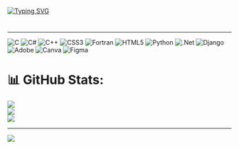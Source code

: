 [![Typing SVG](https://readme-typing-svg.demolab.com?font=Arial&size=22&pause=1000&color=5A67CA&width=435&lines=%F0%9D%97%9B%F0%9D%97%B2%F0%9D%98%86+%F0%9D%97%A7%F0%9D%97%B5%F0%9D%97%B2%F0%9D%97%BF%F0%9D%97%B2!%F0%9F%99%8B%E2%80%8D%E2%99%82%EF%B8%8F+%F0%9D%97%A7%F0%9D%97%B5%F0%9D%97%B6%F0%9D%98%80+%F0%9D%97%B6%F0%9D%98%80+%F0%9D%97%A1%F0%9D%97%AE%F0%9D%98%84%F0%9D%97%BF%F0%9D%97%BC%F0%9D%98%80%F0%9D%97%B2%F0%9F%91%A8%E2%80%8D%F0%9F%92%BB;%F0%9D%97%9C'%F0%9D%97%BA+%F0%9D%97%B2%F0%9D%97%BA%F0%9D%97%AF%F0%9D%97%BF%F0%9D%97%AE%F0%9D%97%B0%F0%9D%97%B6%F0%9D%97%BB%F0%9D%97%B4+%F0%9D%98%81%F0%9D%97%B5%F0%9D%97%B2+%F0%9D%97%B7%F0%9D%97%BC%F0%9D%98%82%F0%9D%97%BF%F0%9D%97%BB%F0%9D%97%B2%F0%9D%98%86+%F0%9D%97%AE%F0%9D%97%B5%F0%9D%97%B2%F0%9D%97%AE%F0%9D%97%B1+%F0%9D%97%BC%F0%9D%97%B3+%F0%9D%97%BA%F0%9D%97%B2+%F0%9F%9A%B6%E2%80%8D%E2%99%82%EF%B8%8F;%F0%9D%97%A7%F0%9D%97%B5%F0%9D%97%B2%F0%9D%97%BF%F0%9D%97%B2'%F0%9D%98%80+%F0%9D%97%BD%F0%9D%97%B9%F0%9D%97%B2%F0%9D%97%BB%F0%9D%98%81%F0%9D%98%86+%F0%9D%98%81%F0%9D%97%BC+%F0%9D%97%B9%F0%9D%97%B2%F0%9D%97%AE%F0%9D%97%BF%F0%9D%97%BB+%F0%9F%92%8E)](https://git.io/typing-svg)


<h1 class="heading-element" dir="auto"></h1>


<hr>






![C](https://img.shields.io/badge/c-%2300599C.svg?style=for-the-badge&logo=c&logoColor=white) ![C#](https://img.shields.io/badge/c%23-%23239120.svg?style=for-the-badge&logo=csharp&logoColor=white) ![C++](https://img.shields.io/badge/c++-%2300599C.svg?style=for-the-badge&logo=c%2B%2B&logoColor=white) ![CSS3](https://img.shields.io/badge/css3-%231572B6.svg?style=for-the-badge&logo=css3&logoColor=white) ![Fortran](https://img.shields.io/badge/Fortran-%23734F96.svg?style=for-the-badge&logo=fortran&logoColor=white) ![HTML5](https://img.shields.io/badge/html5-%23E34F26.svg?style=for-the-badge&logo=html5&logoColor=white) ![Python](https://img.shields.io/badge/python-3670A0?style=for-the-badge&logo=python&logoColor=ffdd54) ![.Net](https://img.shields.io/badge/.NET-5C2D91?style=for-the-badge&logo=.net&logoColor=white) ![Django](https://img.shields.io/badge/django-%23092E20.svg?style=for-the-badge&logo=django&logoColor=white) ![Adobe](https://img.shields.io/badge/adobe-%23FF0000.svg?style=for-the-badge&logo=adobe&logoColor=white) ![Canva](https://img.shields.io/badge/Canva-%2300C4CC.svg?style=for-the-badge&logo=Canva&logoColor=white) ![Figma](https://img.shields.io/badge/figma-%23F24E1E.svg?style=for-the-badge&logo=figma&logoColor=white)



# 📊 GitHub Stats:
![](https://github-readme-stats.vercel.app/api?username=MdNawrose&theme=dark&hide_border=false&include_all_commits=false&count_private=false)<br/>
![](https://github-readme-streak-stats.herokuapp.com/?user=MdNawrose&theme=dark&hide_border=false)<br/>
![](https://github-readme-stats.vercel.app/api/top-langs/?username=MdNawrose&theme=dark&hide_border=false&include_all_commits=false&count_private=false&layout=compact)

---
[![](https://visitcount.itsvg.in/api?id=MdNawrose&icon=0&color=0)](https://visitcount.itsvg.in)

<!-- Proudly created with GPRM ( https://gprm.itsvg.in ) -->
